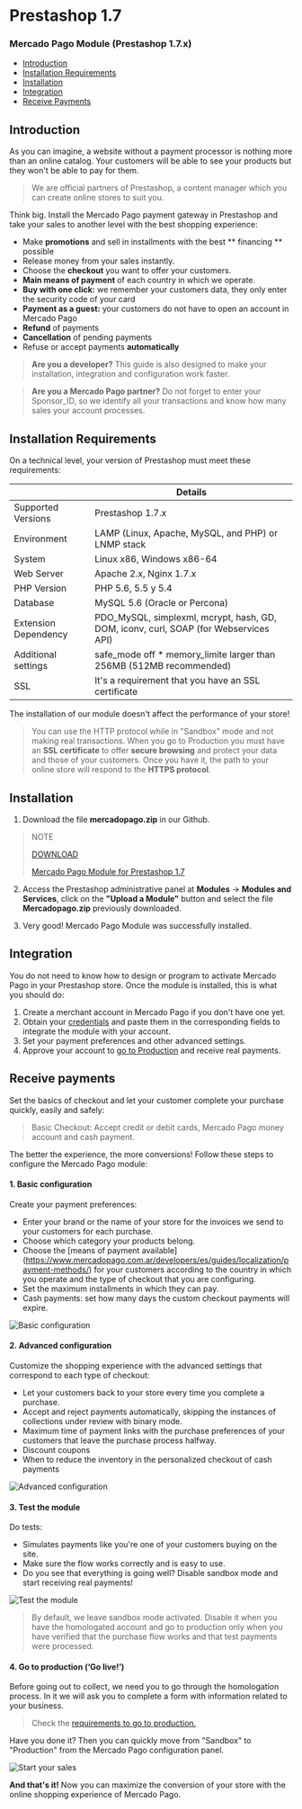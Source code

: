 # Prestashop 1.7


### Mercado Pago Module (Prestashop 1.7.x)

* [Introduction](#bookmark_introduction)
* [Installation Requirements](#bookmark_installation_requirements)
* [Installation](#bookmark_installation)
* [Integration](#bookmark_integration)
* [Receive Payments](#bookmark_receive_payments)

## Introduction

As you can imagine, a website without a payment processor is nothing more than an online catalog. Your customers will be able to see your products but they won't be able to pay for them.

> We are official partners of Prestashop, a content manager which you can create online stores to suit you.

Think big. Install the Mercado Pago payment gateway in Prestashop and take your sales to another level with the best shopping experience:

* Make **promotions** and sell in installments with the best ** financing ** possible
* Release money from your sales instantly.
* Choose the **checkout** you want to offer your customers.
* **Main means of payment** of each country in which we operate.
* **Buy with one click:** we remember your customers data, they only enter the security code of your card
* **Payment as a guest:** your customers do not have to open an account in Mercado Pago
* **Refund** of payments
* **Cancellation** of pending payments
* Refuse or accept payments **automatically**

> **Are you a developer?** This guide is also designed to make your installation, integration and configuration work faster.

> **Are you a Mercado Pago partner?** Do not forget to enter your Sponsor_ID, so we identify all your transactions and know how many sales your account processes. 

## Installation Requirements

On a technical level, your version of Prestashop must meet these requirements:

|                            | Details                                                                                        |
|----------------------------|------------------------------------------------------------------------------------------------|
| Supported Versions         | Prestashop 1.7.x                                                                               |
| Environment                | LAMP (Linux, Apache, MySQL, and PHP) or LNMP stack                                             |
| System                     | Linux x86, Windows x86-64                                                                      |
| Web Server                 | Apache 2.x,  Nginx 1.7.x                                                                       |
| PHP Version                | PHP 5.6, 5.5 y 5.4                                                                             |
| Database                   | MySQL 5.6 (Oracle or Percona)                                                                  |
| Extension Dependency       | PDO_MySQL, simplexml, mcrypt, hash, GD, DOM, iconv, curl, SOAP (for Webservices API)           |
| Additional settings        | safe_mode off * memory_limite larger than 256MB (512MB recommended)                            |
| SSL                        | It's a requirement that you have an SSL certificate                                            |

The installation of our module doesn't affect the performance of your store!

> You can use the HTTP protocol while in "Sandbox" mode and not making real transactions. When you go to Production you must have an **SSL certificate** to offer **secure browsing** and protect your data and those of your customers. Once you have it, the path to your online store will respond to the **HTTPS protocol**.

## Installation

1) Download the file **mercadopago.zip** in our Github.

> NOTE
>
> [DOWNLOAD](https://github.com/mercadopago/cart-prestashop-6/blob/master/mercadopago.zip)
>
> [Mercado Pago Module for Prestashop 1.7](https://github.com/mercadopago/cart-prestashop-6/blob/master/mercadopago.zip)

2) Access the Prestashop administrative panel at **Modules** -> **Modules and Services**, click on the **"Upload a Module"** button and select the file **Mercadopago.zip** previously downloaded.

3) Very good! Mercado Pago Module was successfully installed.

## Integration

You do not need to know how to design or program to activate Mercado Pago in your Prestashop store. Once the module is installed, this is what you should do:

1. Create a merchant account in Mercado Pago if you don't have one yet.
2. Obtain your [credentials](https://www.mercadopago.com.ar/developers/es/guides/localization/credentials) and paste them in the corresponding fields to integrate the module with your account.
3. Set your payment preferences and other advanced settings.
4. Approve your account to [go to Production](https://www.mercadopago.com.ar/developers/es/guides/payments/api/goto-production/) and receive real payments.

## Receive payments

Set the basics of checkout and let your customer complete your purchase quickly, easily and safely:

> Basic Checkout: Accept credit or debit cards, Mercado Pago money account and cash payment.

The better the experience, the more conversions! Follow these steps to configure the Mercado Pago module:

#### **1. Basic configuration**

Create your payment preferences:

- Enter your brand or the name of your store for the invoices we send to your customers for each purchase.
- Choose which category your products belong.
- Choose the [means of payment available] (https://www.mercadopago.com.ar/developers/es/guides/localization/payment-methods/) for your customers according to the country in which you operate and the type of checkout that you are configuring.
- Set the maximum installments in which they can pay.
- Cash payments: set how many days the custom checkout payments will expire.

![Basic configuration](/images/prestashop/es_basico.png)

#### **2. Advanced configuration**

Customize the shopping experience with the advanced settings that correspond to each type of checkout:

- Let your customers back to your store every time you complete a purchase.
- Accept and reject payments automatically, skipping the instances of collections under review with binary mode.
- Maximum time of payment links with the purchase preferences of your customers that leave the purchase process halfway.
- Discount coupons
- When to reduce the inventory in the personalized checkout of cash payments

![Advanced configuration](/images/prestashop/es_avanzado.png)

#### **3. Test the module**

Do tests:

- Simulates payments like you're one of your customers buying on the site.
- Make sure the flow works correctly and is easy to use.
- Do you see that everything is going well? Disable sandbox mode and start receiving real payments!

![Test the module](/images/prestashop/es_testear.png)

> By default, we leave sandbox mode activated. Disable it when you have the homologated account and go to production only when you have verified that the purchase flow works and that test payments were processed. 

#### **4. Go to production (‘Go live!’)**

Before going out to collect, we need you to go through the homologation process. In it we will ask you to complete a form with information related to your business.

> Check the [requirements to go to production.](https://www.mercadopago.com.ar/developers/es/guides/payments/api/goto-production/)

Have you done it? Then you can quickly move from "Sandbox" to "Production" from the Mercado Pago configuration panel.

![Start your sales](/images/prestashop/es_vender.png)

**And that's it!**  Now you can maximize the conversion of your store with the online shopping experience of Mercado Pago. 
